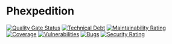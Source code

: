 # Phexpedition

[![Quality Gate Status](https://sonarcloud.io/api/project_badges/measure?project=net.phexpedition%3Aphexpedition&metric=alert_status)](https://sonarcloud.io/summary/new_code?id=net.phexpedition%3Aphexpedition)
[![Technical Debt](https://sonarcloud.io/api/project_badges/measure?project=net.phexpedition%3Aphexpedition&metric=sqale_index)](https://sonarcloud.io/summary/new_code?id=net.phexpedition%3Aphexpedition)
[![Maintainability Rating](https://sonarcloud.io/api/project_badges/measure?project=net.phexpedition%3Aphexpedition&metric=sqale_rating)](https://sonarcloud.io/summary/new_code?id=net.phexpedition%3Aphexpedition)
[![Coverage](https://sonarcloud.io/api/project_badges/measure?project=net.phexpedition%3Aphexpedition&metric=coverage)](https://sonarcloud.io/summary/new_code?id=net.phexpedition%3Aphexpedition)
[![Vulnerabilities](https://sonarcloud.io/api/project_badges/measure?project=net.phexpedition%3Aphexpedition&metric=vulnerabilities)](https://sonarcloud.io/summary/new_code?id=net.phexpedition%3Aphexpedition)
[![Bugs](https://sonarcloud.io/api/project_badges/measure?project=net.phexpedition%3Aphexpedition&metric=bugs)](https://sonarcloud.io/summary/new_code?id=net.phexpedition%3Aphexpedition)
[![Security Rating](https://sonarcloud.io/api/project_badges/measure?project=net.phexpedition%3Aphexpedition&metric=security_rating)](https://sonarcloud.io/summary/new_code?id=net.phexpedition%3Aphexpedition)